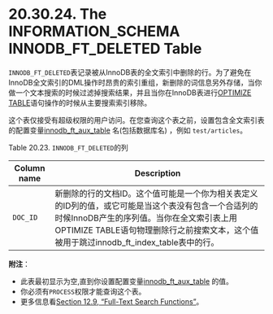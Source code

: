 # 20.30.24. The INFORMATION_SCHEMA INNODB_FT_DELETED Table

`INNODB_FT_DELETED`表记录被从InnoDB表的全文索引中删除的行。为了避免在InnoDB全文索引的DML操作时昂贵的索引重组，新删除的词信息另外存储，当你做一个文本搜索的时候过滤掉搜索结果，并且当你在InnoDB表进行[OPTIMIZE TABLE]()语句操作的时候从主要搜索索引移除。

这个表仅接受有超级权限的用户访问。在您查询这个表之前，设置包含全文索引表的配置变量[innodb_ft_aux_table]() 名(包括数据库名) ，例如 `test/articles`。

Table 20.23. `INNODB_FT_DELETED`的列

<table>
<thead>
<tr>
	<th scope="col">Column name</th>
	<th scope="col">Description</th>
</tr>
</thead>

<tbody>
<tr>
	<td scope="row"><code class="literal">DOC_ID</code></td>
	<td>新删除的行的文档ID。这个值可能是一个你为相关表定义的ID列的值，或它可能是当这个表没有包含一个合适列的时候InnoDB产生的序列值。当你在全文索引表上用OPTIMIZE TABLE语句物理删除行之前搜索文本，这个值被用于跳过innodb_ft_index_table表中的行。
</td>
</tr>
</tbody>
</table>

**附注**：

- 此表最初显示为空,直到你设置配置变量[innodb_ft_aux_table]() 的值。
- 你必须有`PROCESS`权限才能查询这个表。
- 更多信息看[Section 12.9, “Full-Text Search Functions”]()。